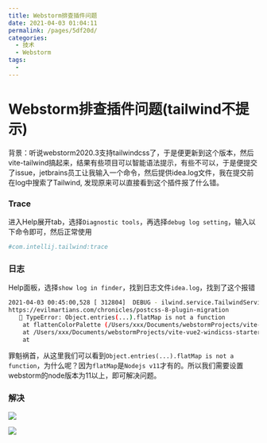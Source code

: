 ```yaml
---
title: Webstorm排查插件问题
date: 2021-04-03 01:04:11
permalink: /pages/5df20d/
categories:
  - 技术
  - Webstorm
tags:
  - 
---
```

# Webstorm排查插件问题(tailwind不提示)

背景：听说webstorm2020.3支持tailwindcss了，于是便更新到这个版本，然后vite-tailwind搞起来，结果有些项目可以智能语法提示，有些不可以，于是便提交了issue，jetbrains员工让我输入一个命令，然后提供idea.log文件，我在提交前在log中搜索了Tailwind, 发现原来可以直接看到这个插件报了什么错。



### Trace

进入Help展开tab，选择`Diagnostic tools`，再选择`debug log setting`，输入以下命令即可，然后正常使用

```bash
#com.intellij.tailwind:trace
```



### 日志

Help面板，选择`show log in finder`，找到日志文件`idea.log`，找到了这个报错

```bash
2021-04-03 00:45:00,528 [ 312804]  DEBUG - ilwind.service.TailwindService - Exit code: 1. Output: postcss-functions: postcss.plugin was deprecated. Migration guide:
https://evilmartians.com/chronicles/postcss-8-plugin-migration
   🚫 TypeError: Object.entries(...).flatMap is not a function
    at flattenColorPalette (/Users/xxx/Documents/webstormProjects/vite-vue2-windicss-starter/node_modules/tailwindcss/lib/util/flattenColorPalette.js:8:83)
    at /Users/xxx/Documents/webstormProjects/vite-vue2-windicss-starter/node_modules/tailwindcss/lib/plugins/divideColor.js:27:53
    at  

```

罪魁祸首，从这里我们可以看到`Object.entries(...).flatMap is not a function`，为什么呢？因为`flatMap`是`Nodejs v11`才有的。所以我们需要设置webstorm的node版本为11以上，即可解决问题。



### 解决

![](https://i0.hdslb.com/bfs/album/f827d98be2b0306c477efa19a0d5ad72ccc3251e.png)

![](https://i0.hdslb.com/bfs/album/8de51bf3cb622d2cf59f37a8f618915b7b411ddd.png@1e_1c.webp)

